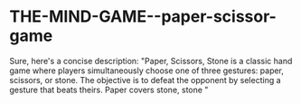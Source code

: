 # THE-MIND-GAME--paper-scissor-game
Sure, here's a concise description:  "Paper, Scissors, Stone is a classic hand game where players simultaneously choose one of three gestures: paper, scissors, or stone. The objective is to defeat the opponent by selecting a gesture that beats theirs. Paper covers stone, stone  "
